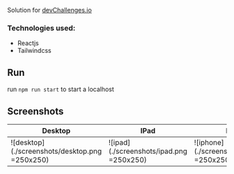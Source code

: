 Solution for [devChallenges.io](https://devchallenges.io/challenge/simple-coffee-listing)

### Technologies used:
* Reactjs
* Tailwindcss

## Run
run `npm run start` to start a localhost

## Screenshots

| Desktop           | IPad              | IPhone            |
|-------------------|-------------------|-------------------|
|![desktop](./screenshots/desktop.png =250x250)|![ipad](./screenshots/ipad.png =250x250)|![iphone](./screenshots/iphone.png =250x250)|